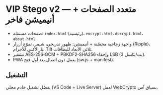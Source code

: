 # VIP Stego v2 — متعدد الصفحات + أنيميشن فاخر

- صفحات مستقلة: `index.html` (رئيسية)، `encrypt.html`، `decrypt.html`، `about.html`.
- واجهة زجاجية محسّنة + أنيميشن: ظهور تدريجي، شيمر، تموّج أزرار (Ripple)، بارالاكس للأجرام، Tilt ثلاثي الأبعاد للبطاقات.
- تشفير AES‑256‑GCM + PBKDF2‑SHA256 وإخفاء LSB (3 بت/بكسل).
- PWA يعمل دون اتصال بعد أول فتح (sw.js + manifest).

## التشغيل
يفضّل تشغيل خادم محلي (VS Code + Live Server) لعمل WebCrypto بسياق آمن.
